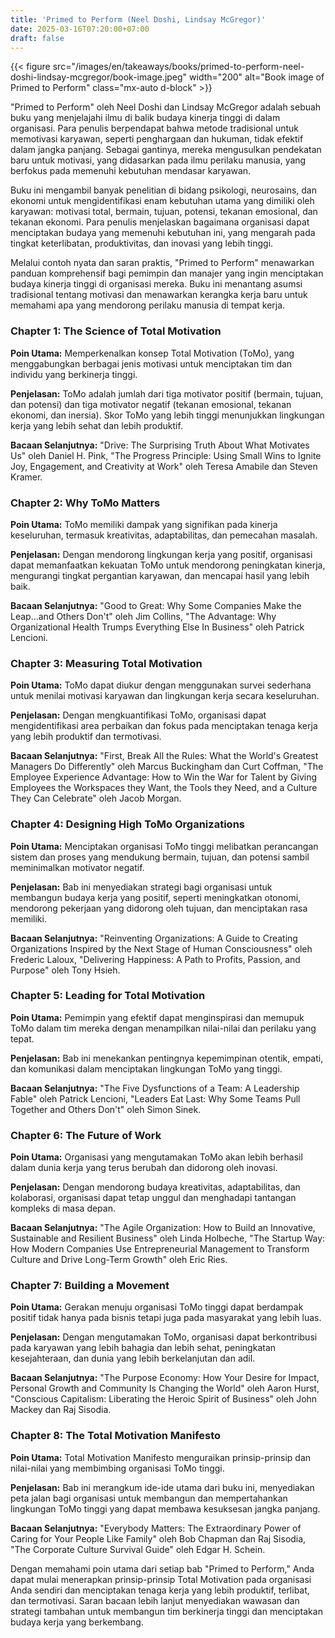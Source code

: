 ```yaml
---
title: 'Primed to Perform (Neel Doshi, Lindsay McGregor)'
date: 2025-03-16T07:20:00+07:00
draft: false
---
```


{{< figure src="/images/en/takeaways/books/primed-to-perform-neel-doshi-lindsay-mcgregor/book-image.jpeg" width="200" alt="Book image of Primed to Perform" class="mx-auto d-block" >}}

"Primed to Perform" oleh Neel Doshi dan Lindsay McGregor adalah sebuah buku yang menjelajahi ilmu di balik budaya kinerja tinggi di dalam organisasi. Para penulis berpendapat bahwa metode tradisional untuk memotivasi karyawan, seperti penghargaan dan hukuman, tidak efektif dalam jangka panjang. Sebagai gantinya, mereka mengusulkan pendekatan baru untuk motivasi, yang didasarkan pada ilmu perilaku manusia, yang berfokus pada memenuhi kebutuhan mendasar karyawan.

Buku ini mengambil banyak penelitian di bidang psikologi, neurosains, dan ekonomi untuk mengidentifikasi enam kebutuhan utama yang dimiliki oleh karyawan: motivasi total, bermain, tujuan, potensi, tekanan emosional, dan tekanan ekonomi. Para penulis menjelaskan bagaimana organisasi dapat menciptakan budaya yang memenuhi kebutuhan ini, yang mengarah pada tingkat keterlibatan, produktivitas, dan inovasi yang lebih tinggi.

Melalui contoh nyata dan saran praktis, "Primed to Perform" menawarkan panduan komprehensif bagi pemimpin dan manajer yang ingin menciptakan budaya kinerja tinggi di organisasi mereka. Buku ini menantang asumsi tradisional tentang motivasi dan menawarkan kerangka kerja baru untuk memahami apa yang mendorong perilaku manusia di tempat kerja.

### **Chapter 1: The Science of Total Motivation**

**Poin Utama:** Memperkenalkan konsep Total Motivation (ToMo), yang menggabungkan berbagai jenis motivasi untuk menciptakan tim dan individu yang berkinerja tinggi.

**Penjelasan:** ToMo adalah jumlah dari tiga motivator positif (bermain, tujuan, dan potensi) dan tiga motivator negatif (tekanan emosional, tekanan ekonomi, dan inersia). Skor ToMo yang lebih tinggi menunjukkan lingkungan kerja yang lebih sehat dan lebih produktif.

**Bacaan Selanjutnya:** "Drive: The Surprising Truth About What Motivates Us" oleh Daniel H. Pink, "The Progress Principle: Using Small Wins to Ignite Joy, Engagement, and Creativity at Work" oleh Teresa Amabile dan Steven Kramer.

### **Chapter 2: Why ToMo Matters**

**Poin Utama:** ToMo memiliki dampak yang signifikan pada kinerja keseluruhan, termasuk kreativitas, adaptabilitas, dan pemecahan masalah.

**Penjelasan:** Dengan mendorong lingkungan kerja yang positif, organisasi dapat memanfaatkan kekuatan ToMo untuk mendorong peningkatan kinerja, mengurangi tingkat pergantian karyawan, dan mencapai hasil yang lebih baik.

**Bacaan Selanjutnya:** "Good to Great: Why Some Companies Make the Leap...and Others Don't" oleh Jim Collins, "The Advantage: Why Organizational Health Trumps Everything Else In Business" oleh Patrick Lencioni.

### **Chapter 3: Measuring Total Motivation**

**Poin Utama:** ToMo dapat diukur dengan menggunakan survei sederhana untuk menilai motivasi karyawan dan lingkungan kerja secara keseluruhan.

**Penjelasan:** Dengan mengkuantifikasi ToMo, organisasi dapat mengidentifikasi area perbaikan dan fokus pada menciptakan tenaga kerja yang lebih produktif dan termotivasi.

**Bacaan Selanjutnya:** "First, Break All the Rules: What the World's Greatest Managers Do Differently" oleh Marcus Buckingham dan Curt Coffman, "The Employee Experience Advantage: How to Win the War for Talent by Giving Employees the Workspaces they Want, the Tools they Need, and a Culture They Can Celebrate" oleh Jacob Morgan.

### **Chapter 4: Designing High ToMo Organizations**

**Poin Utama:** Menciptakan organisasi ToMo tinggi melibatkan perancangan sistem dan proses yang mendukung bermain, tujuan, dan potensi sambil meminimalkan motivator negatif.

**Penjelasan:** Bab ini menyediakan strategi bagi organisasi untuk membangun budaya kerja yang positif, seperti meningkatkan otonomi, mendorong pekerjaan yang didorong oleh tujuan, dan menciptakan rasa memiliki.

**Bacaan Selanjutnya:** "Reinventing Organizations: A Guide to Creating Organizations Inspired by the Next Stage of Human Consciousness" oleh Frederic Laloux, "Delivering Happiness: A Path to Profits, Passion, and Purpose" oleh Tony Hsieh.

### **Chapter 5: Leading for Total Motivation**

**Poin Utama:** Pemimpin yang efektif dapat menginspirasi dan memupuk ToMo dalam tim mereka dengan menampilkan nilai-nilai dan perilaku yang tepat.

**Penjelasan:** Bab ini menekankan pentingnya kepemimpinan otentik, empati, dan komunikasi dalam menciptakan lingkungan ToMo yang tinggi.

**Bacaan Selanjutnya:** "The Five Dysfunctions of a Team: A Leadership Fable" oleh Patrick Lencioni, "Leaders Eat Last: Why Some Teams Pull Together and Others Don't" oleh Simon Sinek.

### **Chapter 6: The Future of Work**

**Poin Utama:** Organisasi yang mengutamakan ToMo akan lebih berhasil dalam dunia kerja yang terus berubah dan didorong oleh inovasi.

**Penjelasan:** Dengan mendorong budaya kreativitas, adaptabilitas, dan kolaborasi, organisasi dapat tetap unggul dan menghadapi tantangan kompleks di masa depan.

**Bacaan Selanjutnya:** "The Agile Organization: How to Build an Innovative, Sustainable and Resilient Business" oleh Linda Holbeche, "The Startup Way: How Modern Companies Use Entrepreneurial Management to Transform Culture and Drive Long-Term Growth" oleh Eric Ries.

### Chapter 7: Building a Movement

**Poin Utama:** Gerakan menuju organisasi ToMo tinggi dapat berdampak positif tidak hanya pada bisnis tetapi juga pada masyarakat yang lebih luas.

**Penjelasan:** Dengan mengutamakan ToMo, organisasi dapat berkontribusi pada karyawan yang lebih bahagia dan lebih sehat, peningkatan kesejahteraan, dan dunia yang lebih berkelanjutan dan adil.

**Bacaan Selanjutnya:** "The Purpose Economy: How Your Desire for Impact, Personal Growth and Community Is Changing the World" oleh Aaron Hurst, "Conscious Capitalism: Liberating the Heroic Spirit of Business" oleh John Mackey dan Raj Sisodia.

### Chapter 8: The Total Motivation Manifesto

**Poin Utama:** Total Motivation Manifesto menguraikan prinsip-prinsip dan nilai-nilai yang membimbing organisasi ToMo tinggi.

**Penjelasan:** Bab ini merangkum ide-ide utama dari buku ini, menyediakan peta jalan bagi organisasi untuk membangun dan mempertahankan lingkungan ToMo tinggi yang dapat membawa kesuksesan jangka panjang.

**Bacaan Selanjutnya:** "Everybody Matters: The Extraordinary Power of Caring for Your People Like Family" oleh Bob Chapman dan Raj Sisodia, "The Corporate Culture Survival Guide" oleh Edgar H. Schein.

Dengan memahami poin utama dari setiap bab "Primed to Perform," Anda dapat mulai menerapkan prinsip-prinsip Total Motivation pada organisasi Anda sendiri dan menciptakan tenaga kerja yang lebih produktif, terlibat, dan termotivasi. Saran bacaan lebih lanjut menyediakan wawasan dan strategi tambahan untuk membangun tim berkinerja tinggi dan menciptakan budaya kerja yang berkembang.
